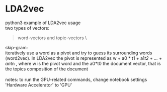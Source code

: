 # LDA2vec
python3 example of LDA2vec usage \
two types of vectors:  
> word-vectors and topic-vectors \

skip-gram: \
iteratively use a word as a pivot and try to guess its surrounding words (word2vec). In LDA2vec the pivot is represented as w + a0 * t1 + a1*t2 + ... + an*tn , where w is the pivot word and the a0*t0 the document vector, that is the topics composition of the document \
\
notes: to run the GPU-related commands, change notebook settings 'Hardware Accelerator' to 'GPU'
